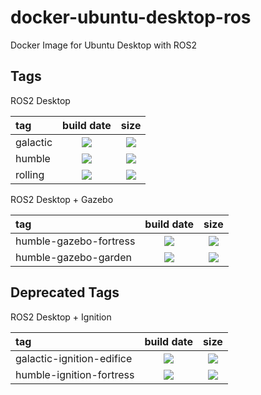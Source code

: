 # docker-ubuntu-desktop-ros
Docker Image for Ubuntu Desktop with ROS2

## Tags

ROS2 Desktop

| tag      |                          build date                          |                             size                             |
| :------- | :----------------------------------------------------------: | :----------------------------------------------------------: |
| galactic | ![](https://img.shields.io/endpoint?url=https://raw.githubusercontent.com/gezp/docker-ubuntu-desktop-ros/main/doc/badges/build-date-galactic.json) | ![](https://img.shields.io/endpoint?url=https://raw.githubusercontent.com/gezp/docker-ubuntu-desktop-ros/main/doc/badges/image-size-galactic.json) |
| humble   | ![](https://img.shields.io/endpoint?url=https://raw.githubusercontent.com/gezp/docker-ubuntu-desktop-ros/main/doc/badges/build-date-humble.json) | ![](https://img.shields.io/endpoint?url=https://raw.githubusercontent.com/gezp/docker-ubuntu-desktop-ros/main/doc/badges/image-size-humble.json) |
| rolling  | ![](https://img.shields.io/endpoint?url=https://raw.githubusercontent.com/gezp/docker-ubuntu-desktop-ros/main/doc/badges/build-date-rolling.json) | ![](https://img.shields.io/endpoint?url=https://raw.githubusercontent.com/gezp/docker-ubuntu-desktop-ros/main/doc/badges/image-size-rolling.json) |

ROS2 Desktop + Gazebo

| tag                    |                          build date                          |                             size                             |
| :--------------------- | :----------------------------------------------------------: | :----------------------------------------------------------: |
| humble-gazebo-fortress | ![](https://img.shields.io/endpoint?url=https://raw.githubusercontent.com/gezp/docker-ubuntu-desktop-ros/main/doc/badges/build-date-humble-gazebo-fortress.json) | ![](https://img.shields.io/endpoint?url=https://raw.githubusercontent.com/gezp/docker-ubuntu-desktop-ros/main/doc/badges/image-size-humble-gazebo-fortress.json) |
| humble-gazebo-garden   | ![](https://img.shields.io/endpoint?url=https://raw.githubusercontent.com/gezp/docker-ubuntu-desktop-ros/main/doc/badges/build-date-humble-gazebo-garden.json) | ![](https://img.shields.io/endpoint?url=https://raw.githubusercontent.com/gezp/docker-ubuntu-desktop-ros/main/doc/badges/image-size-humble-gazebo-garden.json) |

## Deprecated Tags

ROS2 Desktop + Ignition

| tag                       |                          build date                          |                             size                             |
| :------------------------ | :----------------------------------------------------------: | :----------------------------------------------------------: |
| galactic-ignition-edifice | ![](https://img.shields.io/endpoint?url=https://raw.githubusercontent.com/gezp/docker-ubuntu-desktop-ros/main/doc/badges/build-date-galactic-ignition-edifice.json) | ![](https://img.shields.io/endpoint?url=https://raw.githubusercontent.com/gezp/docker-ubuntu-desktop-ros/main/doc/badges/image-size-galactic-ignition-edifice.json) |
| humble-ignition-fortress  | ![](https://img.shields.io/endpoint?url=https://raw.githubusercontent.com/gezp/docker-ubuntu-desktop-ros/main/doc/badges/build-date-humble-ignition-fortress.json) | ![](https://img.shields.io/endpoint?url=https://raw.githubusercontent.com/gezp/docker-ubuntu-desktop-ros/main/doc/badges/image-size-humble-ignition-fortress.json) |

